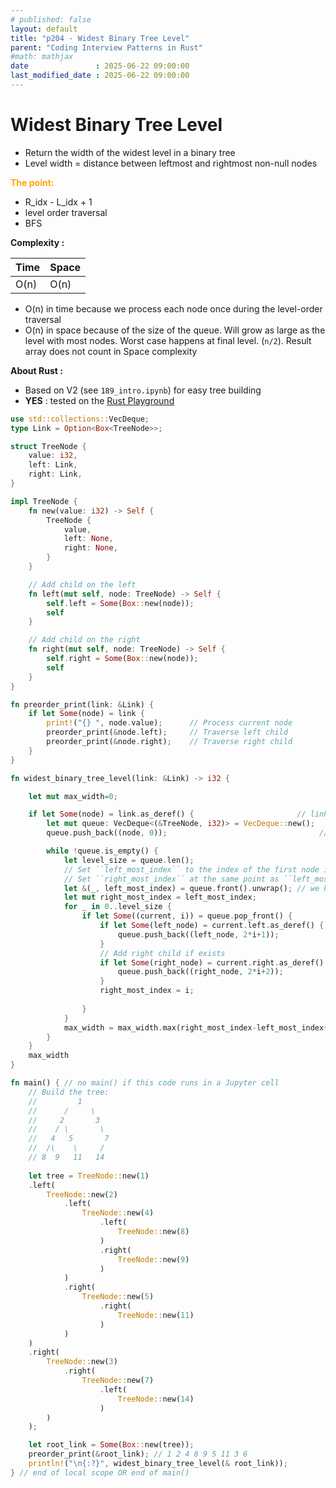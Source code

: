```yaml
---
# published: false
layout: default
title: "p204 - Widest Binary Tree Level"
parent: "Coding Interview Patterns in Rust"
#math: mathjax
date               : 2025-06-22 09:00:00
last_modified_date : 2025-06-22 09:00:00
---
```


# Widest Binary Tree Level

* Return the width of the widest level in a binary tree
* Level width = distance between leftmost and rightmost non-null nodes

<span style="color:orange"><b>The point:</b></span>

* R_idx - L_idx + 1
* level order traversal
* BFS



**Complexity :**

| Time        | Space |
|-------------|-------|
| O(n)        | O(n)  |

* O(n) in time because we process each node once during the level-order traversal
* O(n) in space because of the size of the queue. Will grow as large as the level with most nodes. Worst case happens at final level. (``n/2``). Result array does not count in Space complexity 

**About Rust :**
* Based on V2 (see ``189_intro.ipynb``) for easy tree building
* **YES** : tested on the [Rust Playground](https://play.rust-lang.org/)





<!-- <span style="color:red"><b>TODO : </b></span> 
* Rust : come back on `.as_mut()`, `.as_deref()`         -->


<!-- * <span style="color:lime"><b>Preferred solution?</b></span>      -->



```rust
use std::collections::VecDeque;
type Link = Option<Box<TreeNode>>;

struct TreeNode {
    value: i32,
    left: Link,
    right: Link,
}

impl TreeNode {
    fn new(value: i32) -> Self {
        TreeNode {
            value,
            left: None,
            right: None,
        }
    }

    // Add child on the left
    fn left(mut self, node: TreeNode) -> Self {
        self.left = Some(Box::new(node));
        self
    }

    // Add child on the right
    fn right(mut self, node: TreeNode) -> Self {
        self.right = Some(Box::new(node));
        self
    }
}

fn preorder_print(link: &Link) {
    if let Some(node) = link {
        print!("{} ", node.value);      // Process current node
        preorder_print(&node.left);     // Traverse left child
        preorder_print(&node.right);    // Traverse right child
    }
}

fn widest_binary_tree_level(link: &Link) -> i32 {

    let mut max_width=0;

    if let Some(node) = link.as_deref() {                       // link is an &Option<Box<TreeNode>> and link.as_deref() returns an Option<&TreeNode>
        let mut queue: VecDeque<(&TreeNode, i32)> = VecDeque::new();   // store TreeNode, not Link
        queue.push_back((node, 0));                                  // node is a &TreeNode which can be pushed

        while !queue.is_empty() {
            let level_size = queue.len();
            // Set ``left_most_index`` to the index of the first node in this level 
            // Set ``right_most_index`` at the same point as ``left_most_index`` and update is as we traverse the level
            let &(_, left_most_index) = queue.front().unwrap(); // we know queue in NOT empty 
            let mut right_most_index = left_most_index;
            for _ in 0..level_size {
                if let Some((current, i)) = queue.pop_front() {
                    if let Some(left_node) = current.left.as_deref() {
                        queue.push_back((left_node, 2*i+1));
                    }
                    // Add right child if exists
                    if let Some(right_node) = current.right.as_deref() {
                        queue.push_back((right_node, 2*i+2));
                    }
                    right_most_index = i;
                    
                }
            }
            max_width = max_width.max(right_most_index-left_most_index+1)
        }
    }
    max_width
}

fn main() { // no main() if this code runs in a Jupyter cell 
    // Build the tree:
    //         1
    //      /     \
    //     2       3
    //    / \       \ 
    //   4   5       7 
    //  /\    \     /
    // 8  9   11   14
   
    let tree = TreeNode::new(1)
    .left(
        TreeNode::new(2)
            .left(
                TreeNode::new(4)
                    .left(
                        TreeNode::new(8)
                    )   
                    .right(
                        TreeNode::new(9)
                    )  
            )
            .right(
                TreeNode::new(5)
                    .right(
                        TreeNode::new(11)
                    ) 
            )
    )
    .right(
        TreeNode::new(3)
            .right(
                TreeNode::new(7)
                    .left(
                        TreeNode::new(14)
                    )
        )           
    );

    let root_link = Some(Box::new(tree));
    preorder_print(&root_link); // 1 2 4 8 9 5 11 3 6  
    println!("\n{:?}", widest_binary_tree_level(& root_link)); 
} // end of local scope OR end of main()
```
